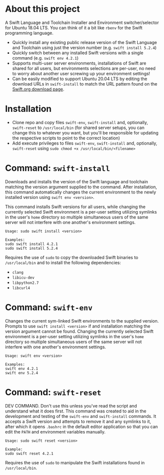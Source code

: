 # About this project
A Swift Language and Toolchain Installer and Environment switcher/selector for Ubuntu 18.04 LTS. You can think of it a bit like `rbenv` for the Swift programming language.
- Quickly install any existing public release version of the Swift Language and Toolchain using just the version number (e.g. `swift install 5.2.4`)
- Quickly switch between any installed Swift versions with a single command (e.g. `swift env 4.2.1`)
- Supports multi-user server environments, installations of Swift are shared for all users, but environments selections are per-user, no need to worry about another user screwing up your environment settings!
- Can be easily modified to support Ubuntu 20.04 LTS by editing the download URLs in `swift-install` to match the URL pattern found on the [Swift.org download page](https://swift.org/download/).

# Installation
- Clone repo and copy files `swift-env`, `swift-install` and, optionally, `swift-reset` to `/usr/local/bin` (for shared server setups, you can change this to whatever you want, but you'll be responsible for updating the respective scripts to point to the correct location)
- Add execute privileges to files `swift-env`, `swift-install` and, optionally, `swift-reset` using `sudo chmod +x /usr/local/bin/<filename>`

# Command: `swift-install`
Downloads and installs the version of the Swift language and toolchain matching the version argument supplied to the command. After installation, this command automatically changes the current environment to the newly installed version using `swift env <version>`.

This command installs Swift versions for all users, while changing the currently selected Swift environment is a per-user setting utilizing symlinks in the user's `home` directory so multiple simultaneous users of the same server will not interfere with one another's environment settings.


```
Usage: sudo swift install <version>

Examples:
sudo swift install 4.2.1
sudo swift install 5.2.4
```

Requires the use of `sudo` to copy the downloaded Swift binaries to `/usr/local/bin` and to install the following dependencies:
- `clang`
- `libicu-dev`
- `libpython2.7`
- `libcurl4`

# Command: `swift-env`
Changes the current sym-linked Swift environments to the supplied version. Prompts to use `swift install <version>` if and installation matching the version argument cannot be found. Changing the currently selected Swift environment is a per-user setting utilizing symlinks in the user's `home` directory so multiple simultaneous users of the same server will not interfere with one another's environment settings.

```
Usage: swift env <version>

Examples:
swift env 4.2.1
swift env 5.2.4
```

# Command: `swift-reset`
DEV COMMAND. Don't use this unless you've read the script and understand what it does first. This command was created to aid in the development and testing of the `swift-env` and `swift-install` commands. It accepts a Swift version and attempts to remove it and any symlinks to it, after which it opens `.bashrc` in the default editor application so that you can edit the `PATH` and environment variables manually.

```
Usage: sudo swift reset <version>

Example:
sudo swift reset 4.2.1
```

Requires the use of `sudo` to manipulate the Swift installations found in `/usr/local/bin`.
